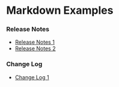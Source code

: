 # Markdown Examples

### Release Notes
- [Release Notes 1](release-notes/release_notes1.md)
- [Release Notes 2](release-notes/release_notes2.md)

### Change Log
- [Change Log 1](change-log/change_log1.md)
